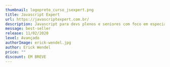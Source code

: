 ```yaml
---
thumbnail: logopreto_curso_jsexpert.png
title: Javascript Expert
url: https://javascriptexpert.com.br/
description: Javascript para devs plenos e seniores com foco em especialismo em Javascript!
message: best-seller
release: 11/02/2020
level: Avançado
authorImage: erick-wendel.jpg
author: Erick Wendel
price: ""
discount: EM BREVE
---
```

